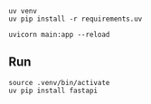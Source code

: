 ```
uv venv
uv pip install -r requirements.uv

uvicorn main:app --reload
```

## Run

```
source .venv/bin/activate
uv pip install fastapi
```
